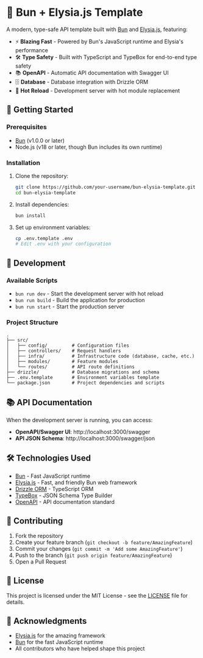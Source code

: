 # 🚀 Bun + Elysia.js Template

A modern, type-safe API template built with [Bun](https://bun.sh/) and [Elysia.js](https://elysiajs.com/), featuring:

- ⚡ **Blazing Fast** - Powered by Bun's JavaScript runtime and Elysia's performance
- 🛠 **Type Safety** - Built with TypeScript and TypeBox for end-to-end type safety
- 📚 **OpenAPI** - Automatic API documentation with Swagger UI
- 🗄 **Database** - Database integration with Drizzle ORM
- 🔄 **Hot Reload** - Development server with hot module replacement

## 🏁 Getting Started

### Prerequisites

- [Bun](https://bun.sh/) (v1.0.0 or later)
- Node.js (v18 or later, though Bun includes its own runtime)

### Installation

1. Clone the repository:
   ```bash
   git clone https://github.com/your-username/bun-elysia-template.git
   cd bun-elysia-template
   ```

2. Install dependencies:
   ```bash
   bun install
   ```

3. Set up environment variables:
   ```bash
   cp .env.template .env
   # Edit .env with your configuration
   ```

## 🚀 Development

### Available Scripts

- `bun run dev` - Start the development server with hot reload
- `bun run build` - Build the application for production
- `bun run start` - Start the production server

### Project Structure

```
.
├── src/
│   ├── config/         # Configuration files
│   ├── controllers/    # Request handlers
│   ├── infra/          # Infrastructure code (database, cache, etc.)
│   ├── modules/        # Feature modules
│   └── routes/         # API route definitions
├── drizzle/            # Database migrations and schema
├── .env.template       # Environment variables template
└── package.json        # Project dependencies and scripts
```

## 📚 API Documentation

When the development server is running, you can access:

- **OpenAPI/Swagger UI**: http://localhost:3000/swagger
- **API JSON Schema**: http://localhost:3000/swagger/json

## 🛠 Technologies Used

- [Bun](https://bun.sh/) - Fast JavaScript runtime
- [Elysia.js](https://elysiajs.com/) - Fast, and friendly Bun web framework
- [Drizzle ORM](https://orm.drizzle.team/) - TypeScript ORM
- [TypeBox](https://github.com/sinclairzx81/typebox) - JSON Schema Type Builder
- [OpenAPI](https://swagger.io/specification/) - API documentation standard

## 🤝 Contributing

1. Fork the repository
2. Create your feature branch (`git checkout -b feature/AmazingFeature`)
3. Commit your changes (`git commit -m 'Add some AmazingFeature'`)
4. Push to the branch (`git push origin feature/AmazingFeature`)
5. Open a Pull Request

## 📄 License

This project is licensed under the MIT License - see the [LICENSE](LICENSE) file for details.

## 🙏 Acknowledgments

- [Elysia.js](https://elysiajs.com/) for the amazing framework
- [Bun](https://bun.sh/) for the fast JavaScript runtime
- All contributors who have helped shape this project